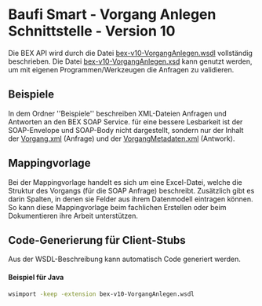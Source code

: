 

Baufi Smart - Vorgang Anlegen Schnittstelle - Version 10
=========================================================

Die BEX API wird durch die Datei [bex-v10-VorgangAnlegen.wsdl](bex-v10-VorgangAnlegen.wsdl)
vollständig beschrieben. Die Datei [bex-v10-VorgangAnlegen.xsd](bex-v10-VorgangAnlegen.xsd)
kann genutzt werden, um mit eigenen Programmen/Werkzeugen
die Anfragen zu validieren.


Beispiele
----------

In dem Ordner ''Beispiele'' beschreiben XML-Dateien Anfragen und Antworten
an den BEX SOAP Service. für eine bessere Lesbarkeit ist
der SOAP-Envelope und SOAP-Body nicht dargestellt,
sondern nur der Inhalt 
der [Vorgang.xml](Beispiele/bex-v10-Vorgang.xml) (Anfrage)
und der [VorgangMetadaten.xml](Beispiele/bex-v10-VorgangMetadaten.xml) (Antwork).


Mappingvorlage
---------------

Bei der Mappingvorlage handelt es sich um eine Excel-Datei,
welche die Struktur des Vorgangs (für die SOAP Anfrage) beschreibt.
Zusätzlich gibt es darin Spalten, in denen sie Felder aus ihrem Datenmodell
eintragen können. So kann diese Mappingvorlage beim fachlichen Erstellen
oder beim Dokumentieren ihre Arbeit unterstützen.


Code-Generierung für Client-Stubs
----------------------------------

Aus der WSDL-Beschreibung kann automatisch Code generiert werden.

#### Beispiel für Java

````bash
wsimport -keep -extension bex-v10-VorgangAnlegen.wsdl
````

